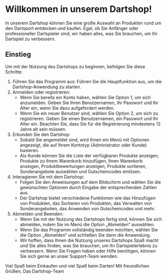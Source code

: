 Willkommen in unserem Dartshop!
========================

In unserem Dartshop können Sie eine große Auswahl an Produkten rund um den Dartsport entdecken und kaufen. Egal, ob Sie
Anfänger oder professioneller Dartspieler sind, wir haben alles, was Sie brauchen, um Ihr Dartspiel zu verbessern.

Einstieg
---------------
Um mit der Nutzung des Dartshops zu beginnen, befolgen Sie diese Schritte:

1. Führen Sie das Programm aus: Führen Sie die Hauptfunktion aus, um die Dartshop-Anwendung zu starten.
2. Anmelden oder registrieren:
    - Wenn Sie bereits ein Konto haben, wählen Sie Option 1, um sich anzumelden. Geben Sie Ihren Benutzernamen, Ihr
      Passwort und Ihr Alter ein, wenn Sie dazu aufgefordert werden.
    - Wenn Sie ein neuer Benutzer sind, wählen Sie Option 2, um sich zu registrieren. Geben Sie einen Benutzernamen, ein
      Passwort und Ihr Alter ein. Beachten Sie, dass Sie für die Registrierung mindestens 12 Jahre alt sein müssen.
3. Erkunden Sie den Dartshop:
    - Sobald Sie angemeldet sind, wird Ihnen ein Menü mit Optionen angezeigt, die auf Ihrem Kontotyp (Administrator oder
      Kunde) basieren.
    - Als Kunde können Sie die Liste der verfügbaren Produkte anzeigen, Produkte zu Ihrem Warenkorb hinzufügen, Ihren
      Warenkorb anzeigen, Produktbewertungen anzeigen, Produkte sortieren, Sonderangebote auswählen und Gutscheincodes
      einlösen.
4. Interagieren Sie mit dem Dartshop:
    - Folgen Sie den Anweisungen auf dem Bildschirm und wählen Sie die gewünschten Optionen durch Eingabe der
      entsprechenden Zahlen aus.
    - Der Dartshop bietet verschiedene Funktionen wie das Hinzufügen von Produkten, das Sortieren von Produkten, das
      Verwalten von Sonderangeboten, das Anwenden von Gutscheincodes und mehr.
5. Abmelden und Beenden:
    - Wenn Sie mit der Nutzung des Dartshops fertig sind, können Sie sich abmelden, indem Sie im Menü die Option
      „Abmelden“ auswählen.
    - Wenn Sie das Programm vollständig beenden möchten, wählen Sie die Option „Abmelden“ und schließen Sie dann die
      Anwendung.
    - Wir hoffen, dass Ihnen die Nutzung unseres Dartshops Spaß macht und Sie alles finden, was Sie brauchen, um Ihr
      Dartspielerlebnis zu verbessern. Wenn Sie Fragen haben oder Hilfe benötigen, können Sie sich gerne an unser
      Support-Team wenden.

Viel Spaß beim Einkaufen und viel Spaß beim Darten!
Mit freundlichen Grüßen,
Das Dartshop-Team